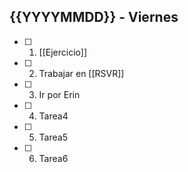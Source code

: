 ## {{YYYYMMDD}} - Viernes

- [ ] 1. [[Ejercicio]]
- [ ] 2. Trabajar en [[RSVR]]
- [ ] 3. Ir por Erin
- [ ] 4. Tarea4
- [ ] 5. Tarea5
- [ ] 6. Tarea6
